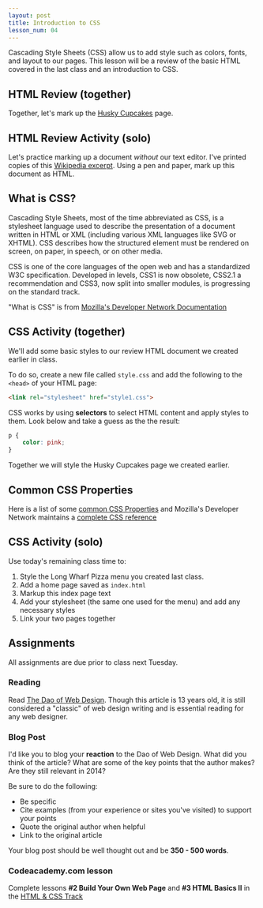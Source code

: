 ```yaml
---
layout: post
title: Introduction to CSS
lesson_num: 04
---
```


<p class="lead">Cascading Style Sheets (CSS) allow us to add style such as colors, fonts, and layout to our pages. This lesson will be a review of the basic HTML covered in the last class and an introduction to CSS.</p>

## HTML Review (together)

Together, let's mark up the [Husky Cupcakes](/lesson_files/husky_cupcakes.txt) page.

## HTML Review Activity (solo)

Let's practice marking up a document *without* our text editor. I've printed copies of this [Wikipedia excerpt](/lesson_files/love_supreme.pdf). Using a pen and paper, mark up this document as HTML. 

## What is CSS?

Cascading Style Sheets, most of the time abbreviated as CSS, is a stylesheet language used to describe the presentation of a document written in HTML or XML (including various XML languages like SVG or XHTML). CSS describes how the structured element must be rendered on screen, on paper, in speech, or on other media.

CSS is one of the core languages of the open web and has a standardized W3C specification. Developed in levels, CSS1 is now obsolete, CSS2.1 a recommendation and CSS3, now split into smaller modules, is progressing on the standard track.

"What is CSS" is from [Mozilla's Developer Network Documentation](https://developer.mozilla.org/en-US/docs/Web/CSS)

## CSS Activity (together)

We'll add some basic styles to our review HTML document we created earlier in class.

To do so, create a new file called `style.css` and add the following to the `<head>` of your HTML page:

```html
<link rel="stylesheet" href="style1.css">
```

CSS works by using **selectors** to select HTML content and apply styles to them. Look below and take a guess as the the result:

```css
p {
	color: pink;
}
```

Together we will style the Husky Cupcakes page we created earlier.

## Common CSS Properties

Here is a list of some [common CSS Properties](http://www.openbookproject.net/tutorials/getdown/css/resources/lesson1/css_properties.html) and Mozilla's Developer Network maintains a [complete CSS reference](https://developer.mozilla.org/en-US/docs/Web/CSS/Reference) 

## CSS Activity (solo)

Use today's remaining class time to:

1. Style the Long Wharf Pizza menu you created last class.
2. Add a home page saved as `index.html`
3. Markup this index page text
4. Add your stylesheet (the same one used for the menu) and add any necessary styles
5. Link your two pages together

## Assignments

All assignments are due prior to class next Tuesday.

### Reading

Read [The Dao of Web Design](http://alistapart.com/article/dao/). Though this article is 13 years old, it is still considered a "classic" of web design writing and is essential reading for any web designer.

### Blog Post

I'd like you to blog your **reaction** to the Dao of Web Design. What did you think of the article? What are some of the key points that the author makes? Are they still relevant in 2014?

Be sure to do the following:

- Be specific
- Cite examples (from your experience or sites you've visited) to support your points
- Quote the original author when helpful
- Link to the original article

Your blog post should be well thought out and be **350 - 500 words**.

### Codeacademy.com lesson

Complete lessons **#2 Build Your Own Web Page** and **#3 HTML Basics II** in the [HTML & CSS Track](http://www.codecademy.com/tracks/web)